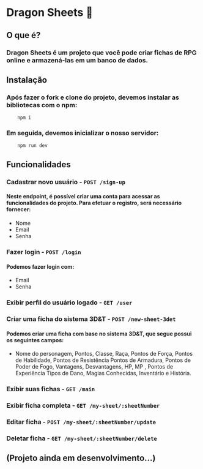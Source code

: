 # Dragon Sheets 🐲
## O que é?
### Dragon Sheets é um projeto que você pode criar fichas de RPG online e armazená-las em um banco de dados.
## Instalação
### Após fazer o fork e clone do projeto, devemos instalar as bibliotecas com o npm:
```
    npm i
``` 
### Em seguida, devemos inicializar o nosso servidor:
```
    npm run dev
```
## Funcionalidades
### Cadastrar novo usuário - `POST /sign-up`
#### Neste endpoint, é possível criar uma conta para acessar as funcionalidades do projeto. Para efetuar o registro, será necessário fornecer:
* Nome
* Email
* Senha
### Fazer login - `POST /login`
#### Podemos fazer login com: 
* Email
* Senha

### Exibir perfil do usuário logado - `GET /user`

### Criar uma ficha do sistema 3D&T - `POST /new-sheet-3det`
#### Podemos criar uma ficha com base no sistema 3D&T, que segue possui os seguintes campos:
* Nome do personagem, Pontos, Classe, Raça, Pontos de Força, Pontos de Habilidade, Pontos de Resistência
Pontos de Armadura, Pontos de Poder de Fogo, Vantagens, Desvantagens, HP, MP , Pontos de Experiência
Tipos de Dano, Magias Conhecidas, Inventário e História.

### Exibir suas fichas - `GET /main`

### Exibir ficha completa - `GET /my-sheet/:sheetNumber`

### Editar ficha - `POST /my-sheet/:sheetNumber/update`

### Deletar ficha - `GET /my-sheet/:sheetNumber/delete`

## (Projeto ainda em desenvolvimento...)

